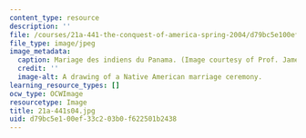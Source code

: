 ```yaml
---
content_type: resource
description: ''
file: /courses/21a-441-the-conquest-of-america-spring-2004/d79bc5e100ef33c203b0f622501b2438_21a-441s04.jpg
file_type: image/jpeg
image_metadata:
  caption: Mariage des indiens du Panama. (Image courtesy of Prof. James Howe.)
  credit: ''
  image-alt: A drawing of a Native American marriage ceremony.
learning_resource_types: []
ocw_type: OCWImage
resourcetype: Image
title: 21a-441s04.jpg
uid: d79bc5e1-00ef-33c2-03b0-f622501b2438
---
```

